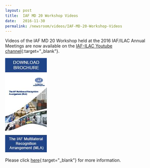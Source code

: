 ```yaml
---
layout: post
title:  IAF MD 20 Workshop Videos
date:   2016-11-30
permalink: /newsroom/videos/IAF-MD-20-Workshop-Videos
---
```


Videos of the IAF MD 20 Workshop held at the 2016 IAF/ILAC Annual Meetings are now available on the [IAF-ILAC Youtube channel](https://www.youtube.com/user/IAFandILAC){:target="_blank"}.

![IAF MD 20 Workshop](/images/press-release/documents/IAF-MD-20-Workshop-Videos.jpg)

Please click [here](https://www.iaf.nu/articles/IAF_MD_20_Workshop_Videos/519){:target="_blank"} for more information.
